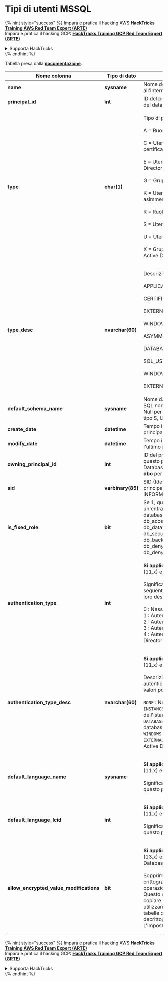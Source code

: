 # Tipi di utenti MSSQL

{% hint style="success" %}
Impara e pratica il hacking AWS:<img src="/.gitbook/assets/arte.png" alt="" data-size="line">[**HackTricks Training AWS Red Team Expert (ARTE)**](https://training.hacktricks.xyz/courses/arte)<img src="/.gitbook/assets/arte.png" alt="" data-size="line">\
Impara e pratica il hacking GCP: <img src="/.gitbook/assets/grte.png" alt="" data-size="line">[**HackTricks Training GCP Red Team Expert (GRTE)**<img src="/.gitbook/assets/grte.png" alt="" data-size="line">](https://training.hacktricks.xyz/courses/grte)

<details>

<summary>Supporta HackTricks</summary>

* Controlla i [**piani di abbonamento**](https://github.com/sponsors/carlospolop)!
* **Unisciti al** 💬 [**gruppo Discord**](https://discord.gg/hRep4RUj7f) o al [**gruppo telegram**](https://t.me/peass) o **seguici** su **Twitter** 🐦 [**@hacktricks\_live**](https://twitter.com/hacktricks\_live)**.**
* **Condividi trucchi di hacking inviando PR ai** [**HackTricks**](https://github.com/carlospolop/hacktricks) e [**HackTricks Cloud**](https://github.com/carlospolop/hacktricks-cloud) repos di github.

</details>
{% endhint %}

Tabella presa dalla [**documentazione**](https://learn.microsoft.com/en-us/sql/relational-databases/system-catalog-views/sys-database-principals-transact-sql?view=sql-server-ver16).

| Nome colonna                               | Tipo di dato      | Descrizione                                                                                                                                                                                                                                                                                                                                                                                                                                            |
| ------------------------------------------ | ----------------- | ------------------------------------------------------------------------------------------------------------------------------------------------------------------------------------------------------------------------------------------------------------------------------------------------------------------------------------------------------------------------------------------------------------------------------------------------------ |
| **name**                                   | **sysname**       | Nome del principale, unico all'interno del database.                                                                                                                                                                                                                                                                                                                                                                                                         |
| **principal\_id**                          | **int**           | ID del principale, unico all'interno del database.                                                                                                                                                                                                                                                                                                                                                                                                           |
| **type**                                   | **char(1)**       | <p>Tipo di principale:<br><br>A = Ruolo applicazione<br><br>C = Utente mappato a un certificato<br><br>E = Utente esterno da Azure Active Directory<br><br>G = Gruppo Windows<br><br>K = Utente mappato a una chiave asimmetrica<br><br>R = Ruolo del database<br><br>S = Utente SQL<br><br>U = Utente Windows<br><br>X = Gruppo esterno da Azure Active Directory o applicazioni</p>                                                                                  |
| **type\_desc**                             | **nvarchar(60)**  | <p>Descrizione del tipo di principale.<br><br>APPLICATION_ROLE<br><br>CERTIFICATE_MAPPED_USER<br><br>EXTERNAL_USER<br><br>WINDOWS_GROUP<br><br>ASYMMETRIC_KEY_MAPPED_USER<br><br>DATABASE_ROLE<br><br>SQL_USER<br><br>WINDOWS_USER<br><br>EXTERNAL_GROUPS</p>                                                                                                                                                                                               |
| **default\_schema\_name**                  | **sysname**       | Nome da utilizzare quando il nome SQL non specifica uno schema. Null per i principali che non sono di tipo S, U o A.                                                                                                                                                                                                                                                                                                                                                   |
| **create\_date**                           | **datetime**      | Tempo in cui è stato creato il principale.                                                                                                                                                                                                                                                                                                                                                                                                               |
| **modify\_date**                           | **datetime**      | Tempo in cui è stato modificato l'ultimo principale.                                                                                                                                                                                                                                                                                                                                                                                                         |
| **owning\_principal\_id**                  | **int**           | ID del principale che possiede questo principale. Tutti i Ruoli del Database fissi sono di proprietà di **dbo** per impostazione predefinita.                                                                                                                                                                                                                                                                                                                                                |
| **sid**                                    | **varbinary(85)** | SID (Identificatore di Sicurezza) del principale. NULL per SYS e INFORMATION SCHEMAS.                                                                                                                                                                                                                                                                                                                                                                      |
| **is\_fixed\_role**                        | **bit**           | Se 1, questa riga rappresenta un'entrata per uno dei ruoli fissi del database: db\_owner, db\_accessadmin, db\_datareader, db\_datawriter, db\_ddladmin, db\_securityadmin, db\_backupoperator, db\_denydatareader, db\_denydatawriter.                                                                                                                                                                                                                       |
| **authentication\_type**                   | **int**           | <p><strong>Si applica a</strong>: SQL Server 2012 (11.x) e versioni successive.<br><br>Significa il tipo di autenticazione. I seguenti sono i valori possibili e le loro descrizioni.<br><br>0 : Nessuna autenticazione<br>1 : Autenticazione dell'istanza<br>2 : Autenticazione del database<br>3 : Autenticazione Windows<br>4 : Autenticazione di Azure Active Directory</p>                                                                                                        |
| **authentication\_type\_desc**             | **nvarchar(60)**  | <p><strong>Si applica a</strong>: SQL Server 2012 (11.x) e versioni successive.<br><br>Descrizione del tipo di autenticazione. I seguenti sono i valori possibili e le loro descrizioni.<br><br><code>NONE</code> : Nessuna autenticazione<br><code>INSTANCE</code> : Autenticazione dell'istanza<br><code>DATABASE</code> : Autenticazione del database<br><code>WINDOWS</code> : Autenticazione Windows<br><code>EXTERNAL</code>: Autenticazione di Azure Active Directory</p> |
| **default\_language\_name**                | **sysname**       | <p><strong>Si applica a</strong>: SQL Server 2012 (11.x) e versioni successive.<br><br>Significa la lingua predefinita per questo principale.</p>                                                                                                                                                                                                                                                                                                                        |
| **default\_language\_lcid**                | **int**           | <p><strong>Si applica a</strong>: SQL Server 2012 (11.x) e versioni successive.<br><br>Significa il LCID predefinito per questo principale.</p>                                                                                                                                                                                                                                                                                                                            |
| **allow\_encrypted\_value\_modifications** | **bit**           | <p><strong>Si applica a</strong>: SQL Server 2016 (13.x) e versioni successive, SQL Database.<br><br>Sopprime i controlli dei metadati crittografici sul server nelle operazioni di copia in blocco. Questo consente all'utente di copiare in blocco dati crittografati utilizzando Always Encrypted, tra tabelle o database, senza decrittografare i dati. L'impostazione predefinita è OFF.</p>                                                                                                                     |

{% hint style="success" %}
Impara e pratica il hacking AWS:<img src="/.gitbook/assets/arte.png" alt="" data-size="line">[**HackTricks Training AWS Red Team Expert (ARTE)**](https://training.hacktricks.xyz/courses/arte)<img src="/.gitbook/assets/arte.png" alt="" data-size="line">\
Impara e pratica il hacking GCP: <img src="/.gitbook/assets/grte.png" alt="" data-size="line">[**HackTricks Training GCP Red Team Expert (GRTE)**<img src="/.gitbook/assets/grte.png" alt="" data-size="line">](https://training.hacktricks.xyz/courses/grte)

<details>

<summary>Supporta HackTricks</summary>

* Controlla i [**piani di abbonamento**](https://github.com/sponsors/carlospolop)!
* **Unisciti al** 💬 [**gruppo Discord**](https://discord.gg/hRep4RUj7f) o al [**gruppo telegram**](https://t.me/peass) o **seguici** su **Twitter** 🐦 [**@hacktricks\_live**](https://twitter.com/hacktricks\_live)**.**
* **Condividi trucchi di hacking inviando PR ai** [**HackTricks**](https://github.com/carlospolop/hacktricks) e [**HackTricks Cloud**](https://github.com/carlospolop/hacktricks-cloud) repos di github.

</details>
{% endhint %}
